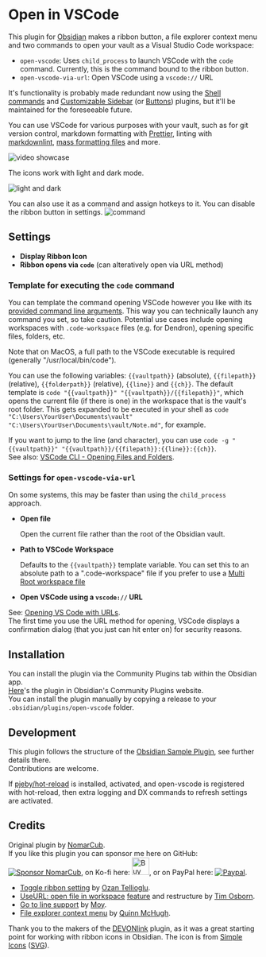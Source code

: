# Open in VSCode

This plugin for [Obsidian](https://obsidian.md/) makes a ribbon button, a file explorer context menu and two commands to open your vault as a Visual Studio Code workspace:

- `open-vscode`: Uses `child_process` to launch VSCode with the `code` command. Currently, this is the command bound to the ribbon button.
- `open-vscode-via-url`: Open VSCode using a `vscode://` URL

It's functionality is probably made redundant now using the [Shell commands](https://github.com/Taitava/obsidian-shellcommands) and [Customizable Sidebar](https://github.com/phibr0/obsidian-customizable-sidebar) (or [Buttons](https://github.com/shabegom/buttons)) plugins, but it'll be maintained for the foreseeable future.

You can use VSCode for various purposes with your vault, such as for git version control, markdown formatting with [Prettier](https://marketplace.visualstudio.com/items?itemName=esbenp.prettier-vscode), linting with [markdownlint](https://marketplace.visualstudio.com/items?itemName=DavidAnson.vscode-markdownlint), [mass formatting files](https://marketplace.visualstudio.com/items?itemName=jbockle.jbockle-format-files) and more.

![video showcase](https://user-images.githubusercontent.com/5298006/125867690-c11f4396-e31b-4232-9ea5-822bf729df9a.gif)

The icons work with light and dark mode.

![light and dark](https://user-images.githubusercontent.com/5298006/125868293-96c6f541-0604-4238-9fc3-05ff6c2e08df.gif)

You can also use it as a command and assign hotkeys to it. You can disable the ribbon button in settings.
![command](https://user-images.githubusercontent.com/5298006/125869408-d39d870b-ab4f-42d0-b915-b6abc1e617d5.png)

## Settings

- **Display Ribbon Icon**
- **Ribbon opens via `code`** (can alteratively open via URL method)

### Template for executing the `code` command

You can template the command opening VSCode however you like with its [provided command line arguments](https://code.visualstudio.com/docs/editor/command-line). This way you can technically launch any command you set, so take caution. Potential use cases include opening workspaces with `.code-workspace` files (e.g. for Dendron), opening specific files, folders, etc.

Note that on MacOS, a full path to the VSCode executable is required (generally "/usr/local/bin/code").

You can use the following variables: `{{vaultpath}}` (absolute), `{{filepath}}` (relative), `{{folderpath}}` (relative), `{{line}}` and `{{ch}}`.
The default template is `code "{{vaultpath}}" "{{vaultpath}}/{{filepath}}"`, which opens the current file (if there is one) in the workspace that is the vault's root folder. This gets expanded to be executed in your shell as `code "C:\Users\YourUser\Documents\vault" "C:\Users\YourUser\Documents\vault/Note.md"`, for example.

If you want to jump to the line (and character), you can use `code -g "{{vaultpath}}" "{{vaultpath}}/{{filepath}}:{{line}}:{{ch}}`.  
See also: [VSCode CLI - Opening Files and Folders](https://code.visualstudio.com/docs/editor/command-line#_opening-files-and-folders).

### Settings for `open-vscode-via-url`

On some systems, this may be faster than using the `child_process` approach.

- **Open file**

  Open the current file rather than the root of the Obsidian vault.

- **Path to VSCode Workspace**

  Defaults to the `{{vaultpath}}` template variable. You can set this to an absolute path to a ".code-workspace" file if you prefer to use a [Multi Root workspace file](https://code.visualstudio.com/docs/editor/workspaces#_multiroot-workspaces)

- **Open VSCode using a `vscode://` URL**

See: [Opening VS Code with URLs](https://code.visualstudio.com/docs/editor/command-line#_opening-vs-code-with-urls).  
The first time you use the URL method for opening, VSCode displays a confirmation dialog (that you just can hit enter on) for security reasons.

## Installation

You can install the plugin via the Community Plugins tab within the Obsidian app.  
[Here](https://obsidian.md/plugins?id=open-vscode)'s the plugin in Obsidian's Community Plugins website.  
You can install the plugin manually by copying a release to your `.obsidian/plugins/open-vscode` folder.

## Development

This plugin follows the structure of the [Obsidian Sample Plugin](https://github.com/obsidianmd/obsidian-sample-plugin), see further details there.  
Contributions are welcome.

If [pjeby/hot-reload](https://github.com/pjeby/hot-reload) is installed,
activated, and open-vscode is registered with hot-reload, then extra logging
and DX commands to refresh settings are activated.

## Credits

Original plugin by [NomarCub](https://github.com/NomarCub).  
If you like this plugin you can sponsor me here on GitHub: [![Sponsor NomarCub](https://img.shields.io/static/v1?label=Sponsor%20NomarCub&message=%E2%9D%A4&logo=GitHub&color=%23fe8e86)](https://github.com/sponsors/NomarCub), on Ko-fi here: <a href='https://ko-fi.com/nomarcub' target='_blank'><img height='35' src='https://az743702.vo.msecnd.net/cdn/kofi3.png?v=0' alt='Buy Me a Coffee at ko-fi.com' /></a>, or on PayPal here: [![Paypal](https://img.shields.io/badge/paypal-nomarcub-yellow?style=social&logo=paypal)](https://paypal.me/nomarcub).

- [Toggle ribbon setting](https://github.com/NomarCub/obsidian-open-vscode/pull/1) by [Ozan Tellioglu](https://github.com/ozntel).
- [UseURL: open file in workspace](https://github.com/NomarCub/obsidian-open-vscode/pull/5) [feature](https://github.com/NomarCub/obsidian-open-vscode/pull/7) and restructure by [Tim Osborn](https://github.com/ptim).
- [Go to line support](https://github.com/NomarCub/obsidian-open-vscode/pull/13) by [Moy](https://github.com/Moyf).
- [File explorer context menu](https://github.com/NomarCub/obsidian-open-vscode/pull/15) by [Quinn McHugh](https://github.com/quinn-p-mchugh).

Thank you to the makers of the [DEVONlink](https://github.com/ryanjamurphy/DEVONlink-obsidian) plugin, as it was a great starting point for working with ribbon icons in Obsidian.
The icon is from [Simple Icons](https://simpleicons.org/?q=visual-studio-code) ([SVG](https://simpleicons.org/icons/visualstudiocode.svg)).
